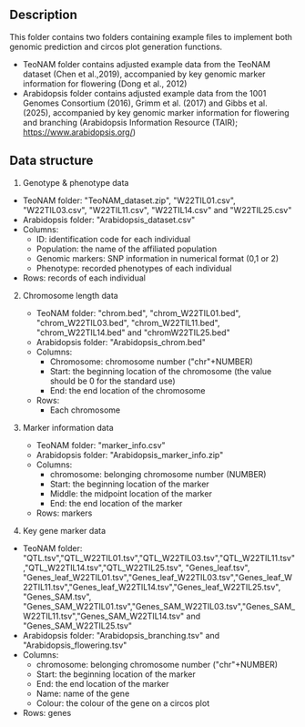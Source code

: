 ## Description
This folder contains two folders containing example files to implement both genomic prediction and circos plot generation functions.
   - TeoNAM folder contains adjusted example data from the TeoNAM dataset (Chen et al.,2019), accompanied by key genomic marker information for flowering (Dong et al., 2012)
   - Arabidopsis folder contains adjusted example data from the 1001 Genomes Consortium (2016), Grimm et al. (2017) and Gibbs et al. (2025), accompanied by key genomic marker information for flowering and branching (Arabidopsis Information Resource (TAIR); https://www.arabidopsis.org/)

## Data structure
1. Genotype & phenotype data
  - TeoNAM folder: "TeoNAM_dataset.zip", "W22TIL01.csv", "W22TIL03.csv", "W22TIL11.csv", "W22TIL14.csv" and "W22TIL25.csv"
  - Arabidopsis folder: "Arabidopsis_dataset.csv"
  - Columns:
       - ID: identification code for each individual
       - Population: the name of the affiliated population
       - Genomic markers: SNP information in numerical format (0,1 or 2)
       - Phenotype: recorded phenotypes of each individual
 - Rows: records of each individual
   
2. Chromosome length data
   - TeoNAM folder: "chrom.bed", "chrom_W22TIL01.bed", "chrom_W22TIL03.bed", "chrom_W22TIL11.bed", "chrom_W22TIL14.bed" and "chromW22TIL25.bed"
   - Arabidopsis folder: "Arabidopsis_chrom.bed"
   - Columns:
      - Chromosome: chromosome number ("chr"+NUMBER)
      - Start: the beginning location of the chromosome (the value should be 0 for the standard use)
      - End: the end location of the chromosome
   - Rows:
      - Each chromosome
        
3. Marker information data
   - TeoNAM folder: "marker_info.csv"
   - Arabidopsis folder: "Arabidopsis_marker_info.zip"
   - Columns:
       - chromosome: belonging chromosome number (NUMBER)
       - Start: the beginning location of the marker
       - Middle: the midpoint location of the marker
       - End: the end location of the marker
   - Rows: markers

 4. Key gene marker data
   - TeoNAM folder: "QTL.tsv","QTL_W22TIL01.tsv","QTL_W22TIL03.tsv","QTL_W22TIL11.tsv","QTL_W22TIL14.tsv","QTL_W22TIL25.tsv", "Genes_leaf.tsv", "Genes_leaf_W22TIL01.tsv","Genes_leaf_W22TIL03.tsv","Genes_leaf_W22TIL11.tsv","Genes_leaf_W22TIL14.tsv","Genes_leaf_W22TIL25.tsv", "Genes_SAM.tsv", "Genes_SAM_W22TIL01.tsv","Genes_SAM_W22TIL03.tsv","Genes_SAM_W22TIL11.tsv","Genes_SAM_W22TIL14.tsv" and "Genes_SAM_W22TIL25.tsv"
   - Arabidopsis folder: "Arabidopsis_branching.tsv" and "Arabidopsis_flowering.tsv"
   - Columns:
     - chromosome: belonging chromosome number ("chr"+NUMBER)
     - Start: the beginning location of the marker
     - End: the end location of the marker
     - Name: name of the gene
     - Colour: the colour of the gene on a circos plot
 - Rows: genes
